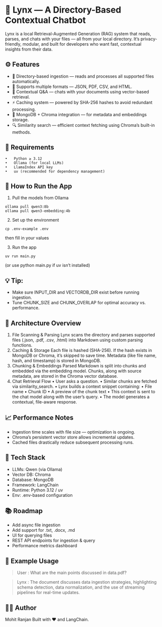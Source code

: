 # 🦉 Lynx — A Directory-Based Contextual Chatbot

Lynx is a local Retrieval-Augmented Generation (RAG) system that reads, parses, and chats with your files — all from your local directory.
It’s privacy-friendly, modular, and built for developers who want fast, contextual insights from their data.


## ⚙️ Features
- 📂 Directory-based ingestion — reads and processes all supported files automatically.
- 🧩 Supports multiple formats — JSON, PDF, CSV, and HTML.
- 🧠 Contextual Q&A — chats with your documents using vector-based retrieval.
- ⚡ Caching system — powered by SHA-256 hashes to avoid redundant processing.
- 💾 MongoDB + Chroma integration — for metadata and embeddings storage.
- 🔍 Similarity search — efficient context fetching using Chroma’s built-in methods.


## 🧱 Requirements
	•	Python ≥ 3.12
	•	Ollama (for local LLMs)
	•	LlamaIndex API key
	•	uv (recommended for dependency management)


## 🚀 How to Run the App
1.	Pull the models from Ollama
```
ollama pull qwen3:8b
ollama pull qwen3-embedding:4b
```
2.	Set up the environment
```
cp .env-example .env
```

then fill in your values

3.	Run the app
```
uv run main.py
```

(or use python main.py if uv isn’t installed)



## 💡 Tip:
- Make sure INPUT_DIR and VECTORDB_DIR exist before running ingestion.
- Tune CHUNK_SIZE and CHUNK_OVERLAP for optimal accuracy vs. performance.



## 🧩 Architecture Overview
1.	File Scanning & Parsing
Lynx scans the directory and parses supported files (.json, .pdf, .csv, .html) into Markdown using custom parsing functions.
2.	Caching & Storage
Each file is hashed (SHA-256). If the hash exists in MongoDB or Chroma, it’s skipped to save time.
Metadata (like file name, hash, and timestamp) is stored in MongoDB.
3.	Chunking & Embeddings
Parsed Markdown is split into chunks and embedded via the embedding model.
Chunks, along with source metadata, are stored in the Chroma vector database.
4.	Chat Retrieval Flow
	•	User asks a question.
	•	Similar chunks are fetched via similarity_search.
	•	Lynx builds a context snippet containing:
	•	File name
	•	Chunk ID
	•	A preview of the chunk text
	•	This context is sent to the chat model along with the user’s query.
	•	The model generates a contextual, file-aware response.



## 📈 Performance Notes
- Ingestion time scales with file size — optimization is ongoing.
- Chroma’s persistent vector store allows incremental updates.
- Cached files drastically reduce subsequent processing runs.



## 🧪 Tech Stack
- LLMs: Qwen (via Ollama)
- Vector DB: Chroma
- Database: MongoDB
- Framework: LangChain
- Runtime: Python 3.12 / uv
- Env: .env-based configuration



## 📚 Roadmap
- Add async file ingestion
- Add support for .txt, .docx, .md
- UI for querying files
- REST API endpoints for ingestion & query
- Performance metrics dashboard



## 🧠 Example Usage

> User : What are the main points discussed in data.pdf?

> Lynx : The document discusses data ingestion strategies, highlighting schema detection,
data normalization, and the use of streaming pipelines for real-time updates.




## 🧑‍💻 Author

Mohit Ranjan
Built with ❤️ and LangChain.